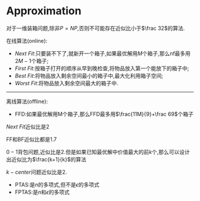 # Approximation

对于一维装箱问题,除非$P=NP$,否则不可能存在近似比小于$\frac 32$的算法.

在线算法(online):

- $Next \ Fit$:只要装不下了,就新开一个箱子,如果最优解用$M$个箱子,那么nf最多用$2M-1$个箱子;
- $First \ Fit$:按箱子打开的顺序从早到晚检查,将物品放入第一个能放下的箱子中;
- $Best\ Fit$:将物品放入剩余空间最小的箱子中,最大化利用箱子空间;
- $Worst \ Fit$:将物品放入剩余空间最大的箱子中.

---

离线算法(offline):

- FFD:如果最优解用M个箱子,那么FFD最多用$\frac{11M}{9}+\frac 69$个箱子

$Next \ Fit$近似比是2

FF和BF近似比都是1.7

$0-1$背包问题,近似比是2.但是如果已知最优解中价值最大的前$k$个,那么可以设计出近似比为$\frac{k+1}{k}$的算法

$k-center$问题近似比是2.

- PTAS:是$n$的多项式,但不是$\epsilon$的多项式
- FPTAS:是$n$和$\epsilon$的多项式
